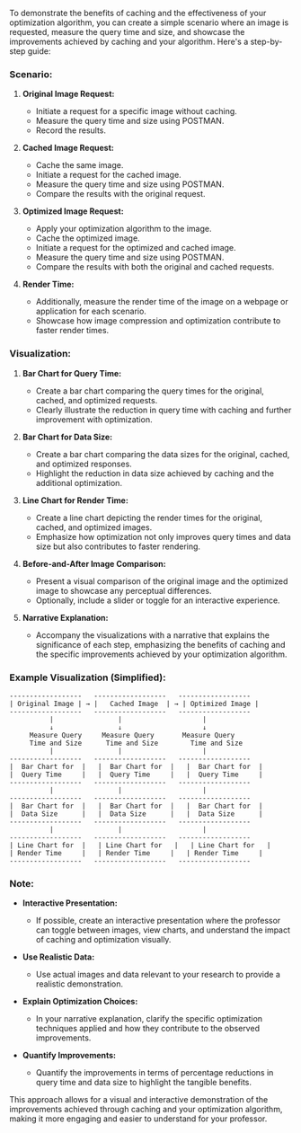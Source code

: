 To demonstrate the benefits of caching and the effectiveness of your optimization algorithm, you can create a simple scenario where an image is requested, measure the query time and size, and showcase the improvements achieved by caching and your algorithm. Here's a step-by-step guide:

### Scenario:

1. **Original Image Request:**
   - Initiate a request for a specific image without caching.
   - Measure the query time and size using POSTMAN.
   - Record the results.

2. **Cached Image Request:**
   - Cache the same image.
   - Initiate a request for the cached image.
   - Measure the query time and size using POSTMAN.
   - Compare the results with the original request.

3. **Optimized Image Request:**
   - Apply your optimization algorithm to the image.
   - Cache the optimized image.
   - Initiate a request for the optimized and cached image.
   - Measure the query time and size using POSTMAN.
   - Compare the results with both the original and cached requests.

4. **Render Time:**
   - Additionally, measure the render time of the image on a webpage or application for each scenario.
   - Showcase how image compression and optimization contribute to faster render times.

### Visualization:

1. **Bar Chart for Query Time:**
   - Create a bar chart comparing the query times for the original, cached, and optimized requests.
   - Clearly illustrate the reduction in query time with caching and further improvement with optimization.

2. **Bar Chart for Data Size:**
   - Create a bar chart comparing the data sizes for the original, cached, and optimized responses.
   - Highlight the reduction in data size achieved by caching and the additional optimization.

3. **Line Chart for Render Time:**
   - Create a line chart depicting the render times for the original, cached, and optimized images.
   - Emphasize how optimization not only improves query times and data size but also contributes to faster rendering.

4. **Before-and-After Image Comparison:**
   - Present a visual comparison of the original image and the optimized image to showcase any perceptual differences.
   - Optionally, include a slider or toggle for an interactive experience.

5. **Narrative Explanation:**
   - Accompany the visualizations with a narrative that explains the significance of each step, emphasizing the benefits of caching and the specific improvements achieved by your optimization algorithm.

### Example Visualization (Simplified):

```plaintext
------------------   ------------------   ------------------
| Original Image | → |   Cached Image  | → | Optimized Image |
------------------   ------------------   ------------------
          |                |                    |
          ↓                ↓                    ↓
     Measure Query     Measure Query       Measure Query
     Time and Size      Time and Size        Time and Size
          |                |                    |
------------------   ------------------   ------------------
|  Bar Chart for  |   |  Bar Chart for  |   |  Bar Chart for  |
|  Query Time     |   |  Query Time     |   |  Query Time     |
------------------   ------------------   ------------------
          |                |                    |
------------------   ------------------   ------------------
|  Bar Chart for  |   |  Bar Chart for  |   |  Bar Chart for  |
|  Data Size      |   |  Data Size      |   |  Data Size      |
------------------   ------------------   ------------------
          |                |                    |
------------------   ------------------   ------------------
| Line Chart for  |   | Line Chart for   |   | Line Chart for   |
| Render Time     |   | Render Time     |   | Render Time     |
------------------   ------------------   ------------------
```

### Note:

- **Interactive Presentation:**
  - If possible, create an interactive presentation where the professor can toggle between images, view charts, and understand the impact of caching and optimization visually.

- **Use Realistic Data:**
  - Use actual images and data relevant to your research to provide a realistic demonstration.

- **Explain Optimization Choices:**
  - In your narrative explanation, clarify the specific optimization techniques applied and how they contribute to the observed improvements.

- **Quantify Improvements:**
  - Quantify the improvements in terms of percentage reductions in query time and data size to highlight the tangible benefits.

This approach allows for a visual and interactive demonstration of the improvements achieved through caching and your optimization algorithm, making it more engaging and easier to understand for your professor.